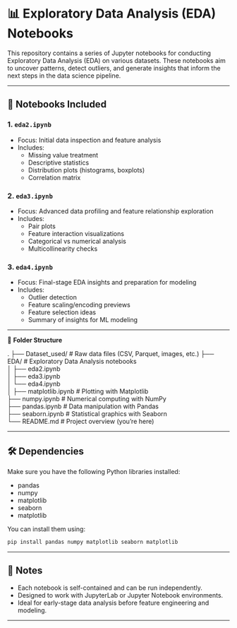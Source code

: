 # 📊 Exploratory Data Analysis (EDA) Notebooks

This repository contains a series of Jupyter notebooks for conducting Exploratory Data Analysis (EDA) on various datasets. These notebooks aim to uncover patterns, detect outliers, and generate insights that inform the next steps in the data science pipeline.

---

## 🧠 Notebooks Included

### 1. `eda2.ipynb`
- Focus: Initial data inspection and feature analysis
- Includes:
  - Missing value treatment
  - Descriptive statistics
  - Distribution plots (histograms, boxplots)
  - Correlation matrix

### 2. `eda3.ipynb`
- Focus: Advanced data profiling and feature relationship exploration
- Includes:
  - Pair plots
  - Feature interaction visualizations
  - Categorical vs numerical analysis
  - Multicollinearity checks

### 3. `eda4.ipynb`
- Focus: Final-stage EDA insights and preparation for modeling
- Includes:
  - Outlier detection
  - Feature scaling/encoding previews
  - Feature selection ideas
  - Summary of insights for ML modeling

---

📁 **Folder Structure**

.
├── Dataset_used/            # Raw data files (CSV, Parquet, images, etc.)
├── EDA/                     # Exploratory Data Analysis notebooks  
│   ├── eda2.ipynb  
│   ├── eda3.ipynb  
│   └── eda4.ipynb  
│
├── matplotlib.ipynb         # Plotting with Matplotlib  
├── numpy.ipynb              # Numerical computing with NumPy  
├── pandas.ipynb             # Data manipulation with Pandas  
├── seaborn.ipynb            # Statistical graphics with Seaborn  
└── README.md                # Project overview (you’re here)

---

## 🛠 Dependencies

Make sure you have the following Python libraries installed:

- pandas
- numpy
- matplotlib
- seaborn
- matplotlib
  
You can install them using:
```bash
pip install pandas numpy matplotlib seaborn matplotlib
```

---

## 📌 Notes

- Each notebook is self-contained and can be run independently.
- Designed to work with JupyterLab or Jupyter Notebook environments.
- Ideal for early-stage data analysis before feature engineering and modeling.

---
